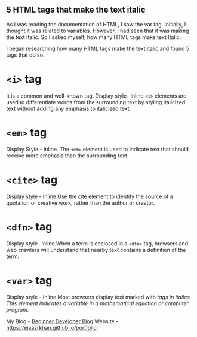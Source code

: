 ## 5 HTML tags that make the text italic

As I was reading the documentation of HTML, I saw the var tag. Initially, I thought it was related to variables. However, I had seen that it was making the text Italic. So I asked myself, how many HTML tags make text Italic.

I began researching how many HTML tags make the text italic and found 5 tags that do so.

# `<i>` tag
It is a common and well-known tag.
Display style- Inline
`<i>` elements are used to differentiate words from the surrounding text by styling italicized text without adding any emphasis to italicized text.

# `<em>` tag
Display Style - Inline.
The `<em>` element is used to indicate text that should receive more emphasis than the surrounding text.

# `<cite>` tag
Display style - Inline
Use the cite element to identify the source of a quotation or creative work, rather than the author or creator.

# `<dfn>` tag
Display style- Inline
When a term is enclosed in a `<dfn>` tag, browsers and web crawlers will understand that nearby text contains a definition of the term.

# `<var>` tag
Display style - Inline
Most browsers display text marked with <var> tags in italics. This element indicates a variable in a mathematical equation or computer program.

My Blog:- [Beginner Developer Blog](https://beginners-developer.blogspot.com)
Website:- https://ejaazrkhan.github.io/portfolio